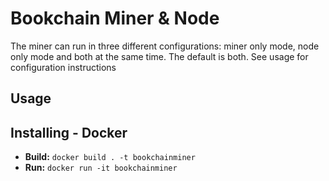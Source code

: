 # Bookchain Miner & Node

The miner can run in three different configurations:
miner only mode, node only mode and both at the same time.
The default is both. See usage for configuration instructions

## Usage

## Installing - Docker
* **Build:** `docker build . -t bookchainminer`
* **Run:** `docker run -it bookchainminer`
